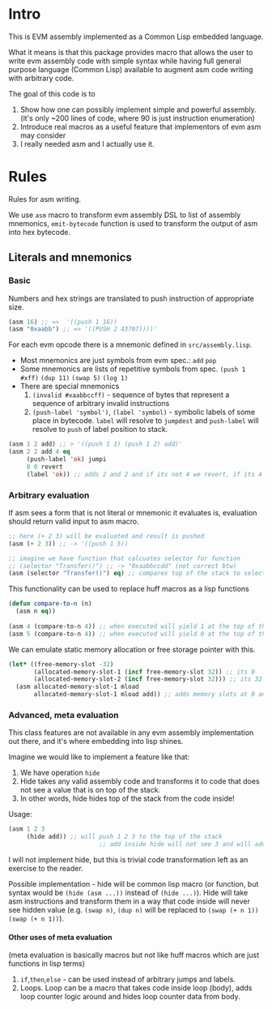 # Intro

This is EVM assembly implemented as a Common Lisp embedded language. 

What it means is that this package provides macro that allows the user to write
evm assembly code with simple syntax while having full general purpose language (Common Lisp)
available to augment asm code writing with arbitrary code. 

The goal of this code is to 
1. Show how one can possibly implement simple and powerful assembly.
(it's only ~200 lines of code, where 90 is just instruction enumeration)
2. Introduce real macros as a useful feature that implementors of evm asm may consider 
3. I really needed asm and I actually use it.

# Rules

Rules for asm writing. 

We use `asm` macro to transform evm assembly DSL to list of assembly mnemonics,
`emit-bytecode` function is used to transform the output of asm into hex bytecode.

## Literals and mnemonics

### Basic

Numbers and hex strings are translated to push instruction of appropriate size.
```lisp
(asm 16) ;; =>  '((push 1 16))
(asm "0xaabb") ;; => '((PUSH 2 43707))))'
```


For each evm opcode there is a mnemonic defined in `src/assembly.lisp`.
- Most mnemonics are just symbols from evm spec.: `add` `pop` 
- Some mnemonics are lists of repetitive symbols from spec. `(push 1 #xff)` `(dup 11)` `(swap 5)` `(log 1)`
- There are special mnemonics 
  1. `(invalid #xaabbccff)` - sequence of bytes that represent a sequence of arbitrary invalid instructions
  2. `(push-label 'symbol')`, `(label 'symbol)` - symbolic labels of some place in bytecode. `label` will resolve
      to `jumpdest` and `push-label` will resolve to `push` of label position to stack.

```lisp
(asm 1 2 add) ;; > '((push 1 1) (push 1 2) add)'
(asm 2 2 add 4 eq
     (push-label 'ok) jumpi
     0 0 revert
	 (label 'ok)) ;; adds 2 and 2 and if its not 4 we revert, if its 4 we jump over revert
```

### Arbitrary evaluation

If asm sees a form that is not literal or mnemonic it evaluates is, evaluation should return valid input to asm macro.

```lisp
;; here (+ 2 3) will be evaluated and result is pushed 
(asm (+ 2 3)) ;; -> '((push 1 5))

;; imagine we have function that calcuates selector for function
;; (selector "Transfer()") ;; -> "0xaabbccdd" (not correct btw)
(asm (selector "Transfer()") eq) ;; compares top of the stack to selector of transfer
```

This functionality can be used to replace huff macros as a lisp functions

```lisp
(defun compare-to-n (n)
  (asm n eq))
  
(asm 4 (compare-to-n 4)) ;; when executed will yield 1 at the top of the stack
(asm 5 (compare-to-n 4)) ;; when executed will yield 0 at the top of the stack
```


We can emulate static memory allocation or free storage pointer with this.

```lisp
(let* ((free-memory-slot -32)
       (allocated-memory-slot-1 (incf free-memory-slot 32)) ;; its 0
       (allocated-memory-slot-2 (incf free-memory-slot 32))) ;; its 32
  (asm allocated-memory-slot-1 mload 
       allocated-memory-slot-1 mload add)) ;; adds memory slots at 0 and 32 to each other
```


### Advanced, meta evaluation

This class features are not available in any evm assembly implementation out there, and it's where embedding into lisp shines. 

Imagine we would like to implement a feature like that:
1. We have operation `hide` 
2. Hide takes any valid assembly code and transforms it to code that does not see a value that is on top of the stack.
3. In other words, hide hides top of the stack from the code inside!

Usage:
```lisp
(asm 1 2 3
     (hide add)) ;; will push 1 2 3 to the top of the stack 
	                     ;; add inside hide will not see 3 and will add 1 and 2. 
```

I will not implement hide, but this is trivial code transformation left as an exercise to the reader.

Possible implementation - hide will be common lisp macro (or function, but syntax would be `(hide (asm ...))` instead of `(hide ...)`). Hide will take asm instructions and transform them in a way that code inside will never see hidden value (e.g. `(swap n)`, `(dup n)` will be replaced to `(swap (+ n 1))` `(swap (+ n 1))`).


#### Other uses of meta evaluation 

(meta evaluation is basically macros but not like huff macros which are just functions in lisp terms)

1. `if`,`then`,`else` - can be used instead of arbitrary jumps and labels.
2. Loops. Loop can be a macro that takes code inside loop (body), adds loop counter logic around and hides loop counter data from body.
